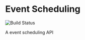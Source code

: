# Event Scheduling

![Build Status](https://travis-ci.org/luiseduardogfranca/event-scheduling.svg?branch=feature/express-master)

A event scheduling API
